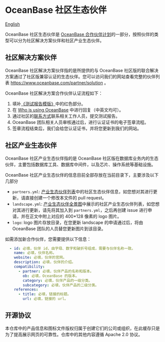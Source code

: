 # OceanBase 社区生态伙伴

[English](README.md)

OceanBase 社区生态伙伴是 [OceanBase 合作伙伴计划](https://www.oceanbase.com/partner)的一部分，按照伙伴的类型可以分为社区解决方案伙伴和社区产业生态伙伴。

## 社区解决方案伙伴

OceanBase 社区解决方案伙伴指的是所提供的与 OceanBase 社区版的联合解决方案通过了社区版兼容认证的生态伙伴。您可以访问我们的网站查看完整的伙伴列表 https://www.oceanbase.com/partner/solution 。

OceanBase 社区解决方案合作伙伴认证流程如下：

1. 填补[《测试报告模版》](solution/OceanBase数据库社区版&XXXX联合解决方案测试报告.docx)中的红色部分。
2. 在 [Who is using OceanBase](https://github.com/oceanbase/oceanbase/issues/1301) 中进行回复（中英文均可）。
3. 通过社区的[联系方式](https://github.com/oceanbase/oceanbase/blob/develop/README_CN.md#%E7%A4%BE%E5%8C%BA)联系相关工作人员，提交测试报告。
4. OceanBase 团队相关人员审核通过后，进行认证证书的电子签章流程。
5. 签章流程结束后，我们会给您认证证书，并将您更新到我们的网站。

## 社区产业生态伙伴

OceanBase 社区产业生态伙伴指的是 OceanBase 社区版在数据库业务内的生态伙伴，主要包括数据库工具、数据库中间件，以及芯片、操作系统等基础设施。

OceanBase 社区产业生态伙伴的信息目前全部存放在当前目录下，主要涉及以下几部分

- `partners.yml`: [产业生态伙伴列表](https://www.oceanbase.com/partner/product-ecology)中的社区生态伙伴信息，如您想对其进行更新，请直接创建一个修改本文件的 pull request。
- `landscape.yml`: [产业生态伙伴全景图](https://www.oceanbase.com/partner#ecology)中展示的社区产业生态伙伴列表，如您想对其进行更新，请先将其加入到 `partners.yml`，之后再创建 issue 进行申请，并在正文中附上对应的 400*128 像素的 logo 图片。
- `logo`: logo 图片存放目录，在您更新 landscape 的申请通过后，将由 OceanBase 团队的人员替您更新图片到该目录。

如需添加新合作伙伴，您需要提供以下信息：

```yaml
  - id: 必填，伙伴 id，由字母、数字和破折号组成，需要与伙伴名称一致。
    name: 必填，伙伴名称。
    website: 必填，伙伴的官网。
    description: 必填，伙伴的介绍。
    compatibility:
      - partner: 必填，伙伴产品的名称和版本。
        ob: 必填，OceanBase 的版本。
        category: 必填，伙伴产品的一级分类。
        subcategory: 必填，伙伴产品的二级分类。
    references:
      - title: 必填，链接的标题。
        url: 必填，链接的 url。
```

## 开源协议

本仓库中的产品信息和图标文件版权归属于创建它们的公司或组织，在此缓存只是为了提高展示网页的可靠性。仓库中的其他内容遵循 Apache 2.0 协议。
